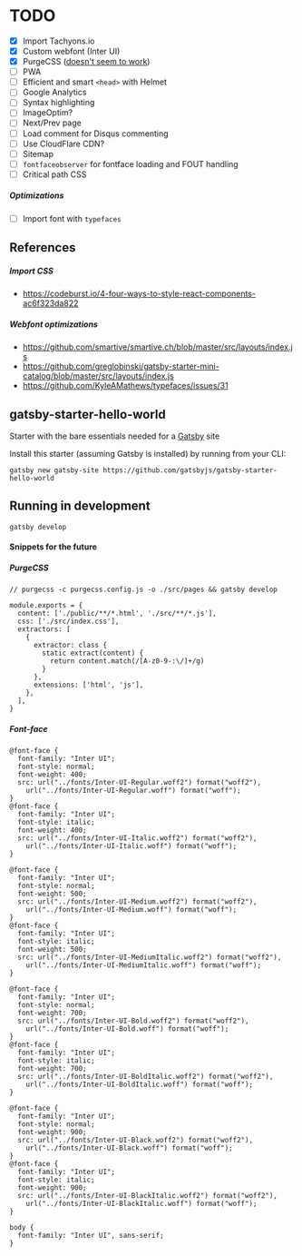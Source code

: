 
# TODO

- [x] Import Tachyons.io
- [x] Custom webfont (Inter UI)
- [x] PurgeCSS ([doesn't seem to work](https://github.com/taylorbryant/gatsby-starter-tailwind/blob/master/package.json#L20))
- [ ] PWA
- [ ] Efficient and smart `<head>` with Helmet
- [ ] Google Analytics
- [ ] Syntax highlighting
- [ ] ImageOptim?
- [ ] Next/Prev page
- [ ] Load comment for Disqus commenting
- [ ] Use CloudFlare CDN?
- [ ] Sitemap
- [ ] `fontfaceobserver` for fontface loading and FOUT handling
- [ ] Critical path CSS

##### Optimizations
- [ ] Import font with `typefaces`

## References
##### Import CSS
- https://codeburst.io/4-four-ways-to-style-react-components-ac6f323da822
##### Webfont optimizations
- https://github.com/smartive/smartive.ch/blob/master/src/layouts/index.js
- https://github.com/greglobinski/gatsby-starter-mini-catalog/blob/master/src/layouts/index.js
- https://github.com/KyleAMathews/typefaces/issues/31
## gatsby-starter-hello-world
Starter with the bare essentials needed for a [Gatsby](https://www.gatsbyjs.org/) site

Install this starter (assuming Gatsby is installed) by running from your CLI:
```
gatsby new gatsby-site https://github.com/gatsbyjs/gatsby-starter-hello-world
```

## Running in development
`gatsby develop`

#### Snippets for the future

##### PurgeCSS
```
// purgecss -c purgecss.config.js -o ./src/pages && gatsby develop

module.exports = {
  content: ['./public/**/*.html', './src/**/*.js'],
  css: ['./src/index.css'],
  extractors: [
    {
      extractor: class {
        static extract(content) {
          return content.match(/[A-z0-9-:\/]+/g)
        }
      },
      extensions: ['html', 'js'],
    },
  ],
}
```

##### Font-face
```
@font-face {
  font-family: "Inter UI";
  font-style: normal;
  font-weight: 400;
  src: url("../fonts/Inter-UI-Regular.woff2") format("woff2"),
    url("../fonts/Inter-UI-Regular.woff") format("woff");
}
@font-face {
  font-family: "Inter UI";
  font-style: italic;
  font-weight: 400;
  src: url("../fonts/Inter-UI-Italic.woff2") format("woff2"),
    url("../fonts/Inter-UI-Italic.woff") format("woff");
}

@font-face {
  font-family: "Inter UI";
  font-style: normal;
  font-weight: 500;
  src: url("../fonts/Inter-UI-Medium.woff2") format("woff2"),
    url("../fonts/Inter-UI-Medium.woff") format("woff");
}
@font-face {
  font-family: "Inter UI";
  font-style: italic;
  font-weight: 500;
  src: url("../fonts/Inter-UI-MediumItalic.woff2") format("woff2"),
    url("../fonts/Inter-UI-MediumItalic.woff") format("woff");
}

@font-face {
  font-family: "Inter UI";
  font-style: normal;
  font-weight: 700;
  src: url("../fonts/Inter-UI-Bold.woff2") format("woff2"),
    url("../fonts/Inter-UI-Bold.woff") format("woff");
}
@font-face {
  font-family: "Inter UI";
  font-style: italic;
  font-weight: 700;
  src: url("../fonts/Inter-UI-BoldItalic.woff2") format("woff2"),
    url("../fonts/Inter-UI-BoldItalic.woff") format("woff");
}

@font-face {
  font-family: "Inter UI";
  font-style: normal;
  font-weight: 900;
  src: url("../fonts/Inter-UI-Black.woff2") format("woff2"),
    url("../fonts/Inter-UI-Black.woff") format("woff");
}
@font-face {
  font-family: "Inter UI";
  font-style: italic;
  font-weight: 900;
  src: url("../fonts/Inter-UI-BlackItalic.woff2") format("woff2"),
    url("../fonts/Inter-UI-BlackItalic.woff") format("woff");
}

body {
  font-family: "Inter UI", sans-serif;
}
```
